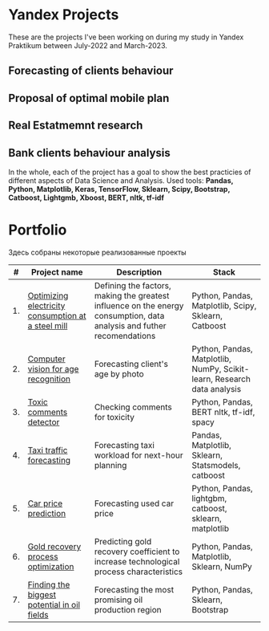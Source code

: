 # Yandex Projects
These are the projects I've been working on during my study in Yandex Praktikum between July-2022 and March-2023.

## Forecasting of clients behaviour

## Proposal of optimal mobile plan

## Real Estatmemnt research

## Bank clients behaviour analysis

In the whole, each of the project has a goal to show the best practicies of different aspects of Data Science and Analysis.
Used tools: **Pandas, Python, Matplotlib, Keras, TensorFlow, Sklearn, Scipy, Bootstrap, Catboost, Lightgmb, Xboost, BERT, nltk, tf-idf** 

# Portfolio

Здесь собраны некоторые реализованные проекты

| #    | Project name               |Description                                                  | Stack                                                         |
| ---- | ------------------------------------------------------------ | ------------------------------------------------------------ | ------------------------------------------------------------ |
| 1.   | [Optimizing electricity consumption at a steel mill](https://github.com/Ryabkov89/Yandex-projects/tree/main/optimizing-electricity-consumption) | Defining the factors, making the greatest influence on the energy consumption, data analysis and futher recomendations | Python, Pandas, Matplotlib, Scipy, Sklearn, Catboost       |
| 2.   | [Computer vision for age recognition](https://github.com/Ryabkov89/Yandex-projects/tree/main/clients-photo-processing) | Forecasting client's age by photo | Python, Pandas, Matplotlib, NumPy, Scikit-learn, Research data analysis |
| 3.   | [Toxic comments detector](https://github.com/Ryabkov89/Yandex-projects/tree/main/classification-of-toxic-texts) | Checking comments for toxicity             | Python, Pandas, BERT nltk, tf-idf, spacy |
| 4.   | [Taxi traffic forecasting](https://github.com/Ryabkov89/Yandex-projects/tree/main/forecasting-taxi-traffic) | Forecasting taxi workload for next-hour planning | Pandas, Matplotlib, Sklearn, Statsmodels, catboost |
| 5.   | [Car price prediction](https://github.com/Ryabkov89/Yandex-projects/tree/main/difining%20a%20car%20price) | Forecasting used car price | Python, Pandas, lightgbm, catboost, sklearn, matplotlib |
| 6.   | [Gold recovery process optimization](https://github.com/Ryabkov89/Yandex-projects/tree/main/gold-recovery-research) | Predicting gold recovery coefficient to increase technological process characteristics | Python, Pandas, Matplotlib, Sklearn, NumPy |
| 7.   | [Finding the biggest potential in oil fields](https://github.com/Ryabkov89/Yandex-projects/tree/main/difining-an-oil-field) | Forecasting the most promising oil production region |  Python, Pandas, Sklearn, Bootstrap |

